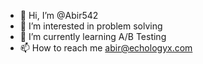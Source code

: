 - 👋 Hi, I’m @Abir542
- 👀 I’m interested in problem solving
- 🌱 I’m currently learning A/B Testing
- 📫 How to reach me abir@echologyx.com

<!---
Abir542/Abir542 is a ✨ special ✨ repository because its `README.md` (this file) appears on your GitHub profile.
You can click the Preview link to take a look at your changes.
--->
